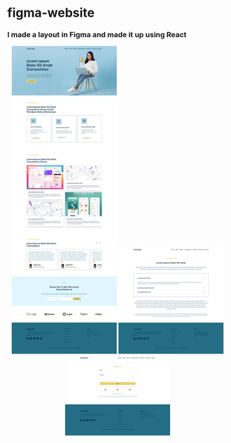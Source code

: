 # figma-website

### I made a layout in Figma and made it up using React

<div align="center">
  <img src="./src/screenshots/screencapture-localhost-3000-2023-01-04-19_06_05.png" width="240" />
  <img src="./src/screenshots/screencapture-localhost-3000-services-2023-01-04-19_07_07.png" width="240" />
  <img src="./src/screenshots/screencapture-localhost-3000-login-2023-01-04-19_07_28.png" width="240" />
</div>
